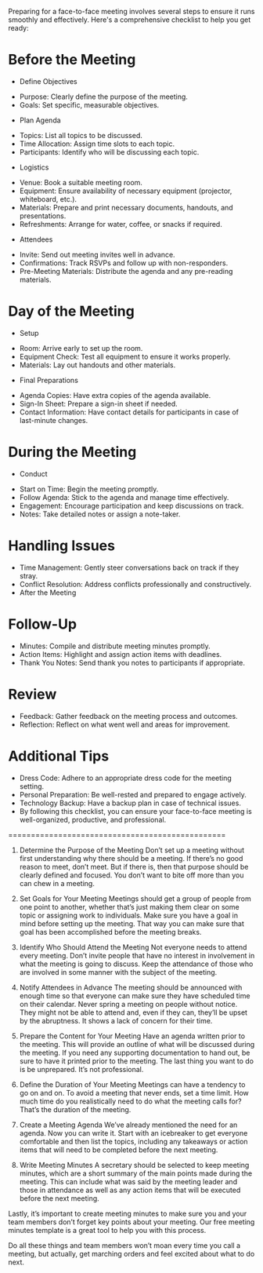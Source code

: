 Preparing for a face-to-face meeting involves several steps to ensure it runs smoothly and effectively. Here's a comprehensive checklist to help you get ready:

# Before the Meeting
* Define Objectives
- Purpose: Clearly define the purpose of the meeting.
- Goals: Set specific, measurable objectives.
* Plan Agenda
- Topics: List all topics to be discussed.
- Time Allocation: Assign time slots to each topic.
- Participants: Identify who will be discussing each topic.
* Logistics
- Venue: Book a suitable meeting room.
- Equipment: Ensure availability of necessary equipment (projector, whiteboard, etc.).
- Materials: Prepare and print necessary documents, handouts, and presentations.
- Refreshments: Arrange for water, coffee, or snacks if required.
* Attendees
- Invite: Send out meeting invites well in advance.
- Confirmations: Track RSVPs and follow up with non-responders.
- Pre-Meeting Materials: Distribute the agenda and any pre-reading materials.
# Day of the Meeting
* Setup
- Room: Arrive early to set up the room.
- Equipment Check: Test all equipment to ensure it works properly.
- Materials: Lay out handouts and other materials.
* Final Preparations
- Agenda Copies: Have extra copies of the agenda available.
- Sign-In Sheet: Prepare a sign-in sheet if needed.
- Contact Information: Have contact details for participants in case of last-minute changes.
# During the Meeting
* Conduct
- Start on Time: Begin the meeting promptly.
- Follow Agenda: Stick to the agenda and manage time effectively.
- Engagement: Encourage participation and keep discussions on track.
- Notes: Take detailed notes or assign a note-taker.
# Handling Issues
- Time Management: Gently steer conversations back on track if they stray.
- Conflict Resolution: Address conflicts professionally and constructively.
- After the Meeting
# Follow-Up
- Minutes: Compile and distribute meeting minutes promptly.
- Action Items: Highlight and assign action items with deadlines.
- Thank You Notes: Send thank you notes to participants if appropriate.
# Review
- Feedback: Gather feedback on the meeting process and outcomes.
- Reflection: Reflect on what went well and areas for improvement.
# Additional Tips
- Dress Code: Adhere to an appropriate dress code for the meeting setting.
- Personal Preparation: Be well-rested and prepared to engage actively.
- Technology Backup: Have a backup plan in case of technical issues.
- By following this checklist, you can ensure your face-to-face meeting is well-organized, productive, and professional.


================================================

1. Determine the Purpose of the Meeting
Don’t set up a meeting without first understanding why there should be a meeting. If there’s no good reason to meet, don’t meet. But if there is, then that purpose should be clearly defined and focused. You don’t want to bite off more than you can chew in a meeting.

2. Set Goals for Your Meeting
Meetings should get a group of people from one point to another, whether that’s just making them clear on some topic or assigning work to individuals. Make sure you have a goal in mind before setting up the meeting. That way you can make sure that goal has been accomplished before the meeting breaks.

3. Identify Who Should Attend the Meeting
Not everyone needs to attend every meeting. Don’t invite people that have no interest in involvement in what the meeting is going to discuss. Keep the attendance of those who are involved in some manner with the subject of the meeting.

4. Notify Attendees in Advance
The meeting should be announced with enough time so that everyone can make sure they have scheduled time on their calendar. Never spring a meeting on people without notice. They might not be able to attend and, even if they can, they’ll be upset by the abruptness. It shows a lack of concern for their time.

5. Prepare the Content for Your Meeting
Have an agenda written prior to the meeting. This will provide an outline of what will be discussed during the meeting. If you need any supporting documentation to hand out, be sure to have it printed prior to the meeting. The last thing you want to do is be unprepared. It’s not professional.

6. Define the Duration of Your Meeting
Meetings can have a tendency to go on and on. To avoid a meeting that never ends, set a time limit. How much time do you realistically need to do what the meeting calls for? That’s the duration of the meeting.

7. Create a Meeting Agenda
We’ve already mentioned the need for an agenda. Now you can write it. Start with an icebreaker to get everyone comfortable and then list the topics, including any takeaways or action items that will need to be completed before the next meeting.

8. Write Meeting Minutes
A secretary should be selected to keep meeting minutes, which are a short summary of the main points made during the meeting. This can include what was said by the meeting leader and those in attendance as well as any action items that will be executed before the next meeting.

Lastly, it’s important to create meeting minutes to make sure you and your team members don’t forget key points about your meeting. Our free meeting minutes template is a great tool to help you with this process.

Do all these things and team members won’t moan every time you call a meeting, but actually, get marching orders and feel excited about what to do next.